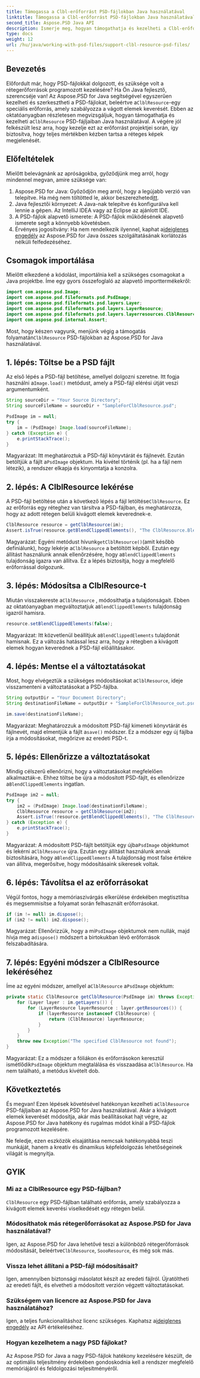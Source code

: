 ```yaml
---
title: Támogassa a Clbl-erőforrást PSD-fájlokban Java használatával
linktitle: Támogassa a Clbl-erőforrást PSD-fájlokban Java használatával
second_title: Aspose.PSD Java API
description: Ismerje meg, hogyan támogathatja és kezelheti a Clbl-erőforrást PSD-fájlokban az Aspose.PSD for Java segítségével. Ez a részletes útmutató tartalmazza az előfeltételeket, a lépésről lépésre szóló utasításokat és a GYIK-et.
type: docs
weight: 12
url: /hu/java/working-with-psd-files/support-clbl-resource-psd-files/
---
```

## Bevezetés

 Előfordult már, hogy PSD-fájlokkal dolgozott, és szüksége volt a rétegerőforrások programozott kezelésére? Ha Ön Java fejlesztő, szerencséje van! Az Aspose.PSD for Java segítségével egyszerűen kezelheti és szerkesztheti a PSD-fájlokat, beleértve a`ClblResource`-egy speciális erőforrás, amely szabályozza a vágott elemek keverését. Ebben az oktatóanyagban részletesen megvizsgáljuk, hogyan támogathatja és kezelheti a`ClblResource` PSD-fájljaiban Java használatával. A végére jól felkészült lesz arra, hogy kezelje ezt az erőforrást projektjei során, így biztosítva, hogy teljes mértékben kézben tartsa a réteges képek megjelenését.

## Előfeltételek

Mielőtt belevágnánk az apróságokba, győződjünk meg arról, hogy mindennel megvan, amire szüksége van:

1.  Aspose.PSD for Java: Győződjön meg arról, hogy a legújabb verzió van telepítve. Ha még nem töltötted le, akkor beszerezheted[itt](https://releases.aspose.com/psd/java/).
2. Java fejlesztői környezet: A Java-nak telepítve és konfigurálva kell lennie a gépen. Az IntelliJ IDEA vagy az Eclipse az ajánlott IDE.
3. A PSD-fájlok alapvető ismerete: A PSD-fájlok működésének alapvető ismerete segít a könnyebb követésben.
4.  Érvényes jogosítvány: Ha nem rendelkezik ilyennel, kaphat a[ideiglenes engedély](https://purchase.aspose.com/temporary-license/) az Aspose.PSD for Java összes szolgáltatásának korlátozás nélküli felfedezéséhez.

## Csomagok importálása

Mielőtt elkezdené a kódolást, importálnia kell a szükséges csomagokat a Java projektbe. Íme egy gyors összefoglaló az alapvető importtermékekről:

```java
import com.aspose.psd.Image;
import com.aspose.psd.fileformats.psd.PsdImage;
import com.aspose.psd.fileformats.psd.layers.Layer;
import com.aspose.psd.fileformats.psd.layers.LayerResource;
import com.aspose.psd.fileformats.psd.layers.layerresources.ClblResource;
import com.aspose.psd.internal.Assert;
```

 Most, hogy készen vagyunk, menjünk végig a támogatás folyamatán`ClblResource` PSD-fájlokban az Aspose.PSD for Java használatával.

## 1. lépés: Töltse be a PSD fájlt

 Az első lépés a PSD-fájl betöltése, amellyel dolgozni szeretne. Itt fogja használni a`Image.load()` metódust, amely a PSD-fájl elérési útját veszi argumentumként.

```java
String sourceDir = "Your Source Directory";
String sourceFileName = sourceDir + "SampleForClblResource.psd";

PsdImage im = null;
try {
    im = (PsdImage) Image.load(sourceFileName);
} catch (Exception e) {
    e.printStackTrace();
}
```

 Magyarázat: Itt meghatároztuk a PSD-fájl könyvtárát és fájlnevét. Ezután betöltjük a fájlt a`PsdImage` objektum. Ha kivétel történik (pl. ha a fájl nem létezik), a rendszer elkapja és kinyomtatja a konzolra.

## 2. lépés: A ClblResource lekérése

 A PSD-fájl betöltése után a következő lépés a fájl letöltése`ClblResource`. Ez az erőforrás egy réteghez van társítva a PSD-fájlban, és meghatározza, hogy az adott rétegen belüli kivágott elemek keverednek-e.

```java
ClblResource resource = getClblResource(im);
Assert.isTrue(resource.getBlendClippedElements(), "The ClblResource.BlendClippedElements should be true");
```

 Magyarázat: Egyéni metódust hívunk`getClblResource()`(amit később definiálunk), hogy lekérje a`ClblResource` a betöltött képből. Ezután egy állítást használunk annak ellenőrzésére, hogy a`BlendClippedElements` tulajdonság igazra van állítva. Ez a lépés biztosítja, hogy a megfelelő erőforrással dolgozunk.

## 3. lépés: Módosítsa a ClblResource-t

 Miután visszakereste a`ClblResource` , módosíthatja a tulajdonságait. Ebben az oktatóanyagban megváltoztatjuk a`BlendClippedElements` tulajdonság igazról hamisra.

```java
resource.setBlendClippedElements(false);
```

 Magyarázat: Itt közvetlenül beállítjuk a`BlendClippedElements` tulajdonát hamisnak. Ez a változás hatással lesz arra, hogy a rétegben a kivágott elemek hogyan keverednek a PSD-fájl előállításakor.

## 4. lépés: Mentse el a változtatásokat

 Most, hogy elvégeztük a szükséges módosításokat a`ClblResource`, ideje visszamenteni a változtatásokat a PSD-fájlba.

```java
String outputDir = "Your Document Directory";
String destinationFileName = outputDir + "SampleForClblResource_out.psd";

im.save(destinationFileName);
```

 Magyarázat: Meghatározzuk a módosított PSD-fájl kimeneti könyvtárát és fájlnevét, majd elmentjük a fájlt a`save()` módszer. Ez a módszer egy új fájlba írja a módosításokat, megőrizve az eredeti PSD-t.

## 5. lépés: Ellenőrizze a változtatásokat

Mindig célszerű ellenőrizni, hogy a változtatásokat megfelelően alkalmazták-e. Ehhez töltse be újra a módosított PSD-fájlt, és ellenőrizze a`BlendClippedElements` ingatlan.

```java
PsdImage im2 = null;
try {
    im2 = (PsdImage) Image.load(destinationFileName);
    ClblResource resource = getClblResource(im2);
    Assert.isTrue(!resource.getBlendClippedElements(), "The ClblResource.BlendClippedElements should change to false");
} catch (Exception e) {
    e.printStackTrace();
}
```

 Magyarázat: A módosított PSD-fájlt betöltjük egy újba`PsdImage` objektumot és lekérni a`ClblResource` újra. Ezután egy állítást használunk annak biztosítására, hogy a`BlendClippedElements` A tulajdonság most false értékre van állítva, megerősítve, hogy módosításaink sikeresek voltak.

## 6. lépés: Távolítsa el az erőforrásokat

Végül fontos, hogy a memóriaszivárgás elkerülése érdekében megtisztítsa és megsemmisítse a folyamat során felhasznált erőforrásokat.

```java
if (im != null) im.dispose();
if (im2 != null) im2.dispose();
```

 Magyarázat: Ellenőrizzük, hogy a mi`PsdImage` objektumok nem nullák, majd hívja meg a`dispose()` módszert a birtokukban lévő erőforrások felszabadítására.

## 7. lépés: Egyéni módszer a ClblResource lekéréséhez

 Íme az egyéni módszer, amellyel a`ClblResource` a`PsdImage` objektum:

```java
private static ClblResource getClblResource(PsdImage im) throws Exception {
    for (Layer layer : im.getLayers()) {
        for (LayerResource layerResource : layer.getResources()) {
            if (layerResource instanceof ClblResource) {
                return (ClblResource) layerResource;
            }
        }
    }
    throw new Exception("The specified ClblResource not found");
}
```

 Magyarázat: Ez a módszer a fóliákon és erőforrásokon keresztül ismétlődik`PsdImage` objektum megtalálása és visszaadása a`ClblResource`. Ha nem található, a metódus kivételt dob.

## Következtetés

És megvan! Ezen lépések követésével hatékonyan kezelheti a`ClblResource` PSD-fájljaiban az Aspose.PSD for Java használatával. Akár a kivágott elemek keverését módosítja, akár más beállításokat hajt végre, az Aspose.PSD for Java hatékony és rugalmas módot kínál a PSD-fájlok programozott kezelésére.

Ne feledje, ezen eszközök elsajátítása nemcsak hatékonyabbá teszi munkáját, hanem a kreatív és dinamikus képfeldolgozás lehetőségeinek világát is megnyitja.

## GYIK

### Mi az a ClblResource egy PSD-fájlban?  
`ClblResource` egy PSD-fájlban található erőforrás, amely szabályozza a kivágott elemek keverési viselkedését egy rétegen belül.

### Módosíthatok más rétegerőforrásokat az Aspose.PSD for Java használatával?  
 Igen, az Aspose.PSD for Java lehetővé teszi a különböző rétegerőforrások módosítását, beleértve`ClblResource`, `SoooResource`, és még sok más.

### Vissza lehet állítani a PSD-fájl módosításait?  
Igen, amennyiben biztonsági másolatot készít az eredeti fájlról. Újratöltheti az eredeti fájlt, és elvetheti a módosított verzión végzett változtatásokat.

### Szükségem van licencre az Aspose.PSD for Java használatához?  
Igen, a teljes funkcionalitáshoz licenc szükséges. Kaphatsz a[ideiglenes engedély](https://purchase.aspose.com/temporary-license/) az API értékeléséhez.

### Hogyan kezelhetem a nagy PSD fájlokat?  
Az Aspose.PSD for Java a nagy PSD-fájlok hatékony kezelésére készült, de az optimális teljesítmény érdekében gondoskodnia kell a rendszer megfelelő memóriájáról és feldolgozási teljesítményéről.